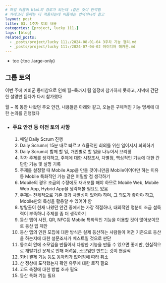 ```yaml
---
# 파일 이름이 html의 경로가 되는데 ₂같은 것이 안먹힘
# 카테고리 등에는 다 적용되는데 이름에는 안먹히니까 참고
layout: post
title: 03. 1주차 토의 내용
categories: [project, lucky 111₂]
tags: [blog]
related_posts:
  - _posts/project/lucky 111₂/2024-08-01-04 3주차 기능 정리.md
  - _posts/project/lucky 111₂/2024-07-04-02 아이디어 해커톤.md
---
```


- toc
{:toc .large-only}

## 그룹 토의
이번 주에 예비군 동미참으로 인해 월~목까지 팀 일정에 참가하지 못하고, 저녁에 간단한 설명만 듣다가 다시 참가했다


월 ~ 목 동안 나왔던 주요 안건, 내용들은 아래와 같고, 오늘은 구체적인 기능 명세에 대한 논의를 진행했다
+ ### 주요 안건 등 이전 토의 사항
   1. 매일 Daily Scrum 진행
   2. Daily Scrum시 15분 내로 빠르고 효율적인 회의를 위한 일어서서 회의하기
   3. Daily Scrum시 함께 할 일, 개인별로 할 일을 나누어서 브리핑
   4. 각자 주제를 생각하고, 주제에 대한 시장조사, 차별점, 핵심적인 기능에 대한 간단한 기능 및 설명 기록
   5. 주제를 설정할 때 Mobile App을 만들 것이니만큼 Mobile이어야만 하는 이유 등 Mobile 특화적인 기능 같은 어필할 점 생각하기
   6. Mobile의 경우 조금의 수정에도 재배포를 해야 하므로 Mobile Web, Mobile Web App, Hybrid App을 생각해볼 필요도 있음
   7. 주제는 전체적으로 기존 것과 차별성이 있어야 하며, 그 의도가 좋아야 하고, Mobile만의 특성을 활용할 수 있어야 함
   8. 방탈출이 현재 나왔던 안건 중에서는 가장 적절하나, 대외적인 명분이 조금 설득력이 부족하니 주제를 좀 더 생각하기
   9. 등산 앱이 사진, QR, NFC등 Mobile 특화적인 기능을 이용할 것이 많아보이므로 등산 앱 제안
   10. 등산 앱의 인원 모집에 대한 방식은 실제 등산하는 사람들이 어떤 기준으로 등산을 하는지에 대한 설문조사가 베스트일 것으로 판단
   11. 동호회 안에 소모임을 만들어서 다양한 기능을 만들 수 있으면 좋지만, 현실적으로 개발기간 문제로 인해 어려움, 소모임만 만드는 것이 현실적
   12. 회비 결제 기능 등도 동아리가 없어짐에 따라 취소
   13. 산 정상에 도착했는지 확인 유무에 대한 로직 필요
   14. 고도 측정에 대한 방법 조사 필요
   15. 등산 특화 기능 필요